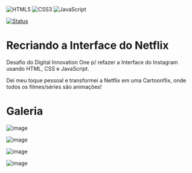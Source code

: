 ![HTML5](https://img.shields.io/badge/html5-%23E34F26.svg?style=for-the-badge&logo=html5&logoColor=white) ![CSS3](https://img.shields.io/badge/css3-%231572B6.svg?style=for-the-badge&logo=css3&logoColor=white) ![JavaScript](https://img.shields.io/badge/javascript-%23323330.svg?style=for-the-badge&logo=javascript&logoColor=%23F7DF1E)

[![Status](https://img.shields.io/badge/Status-Concluído-blue)]()
# Recriando a Interface do Netflix

Desafio do Digital Innovation One p/ refazer a Interface do Instagram usando HTML, CSS e JavaScript.



Dei meu toque pessoal e transformei a Netflix em uma Cartoonflix, onde todos os filmes/séries são animações!

# Galeria

![image](https://user-images.githubusercontent.com/85349959/181043134-f39d316f-8cb6-470e-8d04-6242d1d935cc.png)

![image](https://user-images.githubusercontent.com/85349959/181043223-a634e67e-6768-4384-9a4c-730c2a5cad49.png)

![image](https://user-images.githubusercontent.com/85349959/181043374-92e9a4e8-30ba-40dc-8244-784de2500d6f.png)

![image](https://user-images.githubusercontent.com/85349959/181043714-c1614580-7754-4774-9d2a-84dc0568a549.png)
